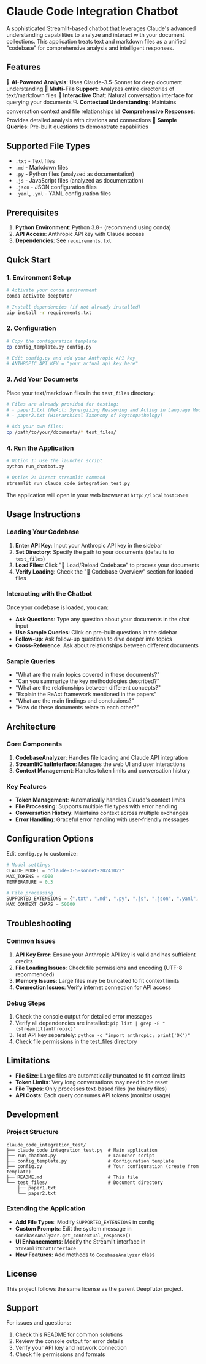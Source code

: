 # Claude Code Integration Chatbot

A sophisticated Streamlit-based chatbot that leverages Claude's advanced understanding capabilities to analyze and interact with your document collections. This application treats text and markdown files as a unified "codebase" for comprehensive analysis and intelligent responses.

## Features

🤖 **AI-Powered Analysis**: Uses Claude-3.5-Sonnet for deep document understanding
📁 **Multi-File Support**: Analyzes entire directories of text/markdown files
💬 **Interactive Chat**: Natural conversation interface for querying your documents
🔍 **Contextual Understanding**: Maintains conversation context and file relationships
📊 **Comprehensive Responses**: Provides detailed analysis with citations and connections
🎯 **Sample Queries**: Pre-built questions to demonstrate capabilities

## Supported File Types

- `.txt` - Text files
- `.md` - Markdown files
- `.py` - Python files (analyzed as documentation)
- `.js` - JavaScript files (analyzed as documentation)
- `.json` - JSON configuration files
- `.yaml`, `.yml` - YAML configuration files

## Prerequisites

1. **Python Environment**: Python 3.8+ (recommend using conda)
2. **API Access**: Anthropic API key with Claude access
3. **Dependencies**: See `requirements.txt`

## Quick Start

### 1. Environment Setup

```bash
# Activate your conda environment
conda activate deeptutor

# Install dependencies (if not already installed)
pip install -r requirements.txt
```

### 2. Configuration

```bash
# Copy the configuration template
cp config_template.py config.py

# Edit config.py and add your Anthropic API key
# ANTHROPIC_API_KEY = "your_actual_api_key_here"
```

### 3. Add Your Documents

Place your text/markdown files in the `test_files` directory:

```bash
# Files are already provided for testing:
# - paper1.txt (ReAct: Synergizing Reasoning and Acting in Language Models)
# - paper2.txt (Hierarchical Taxonomy of Psychopathology)

# Add your own files:
cp /path/to/your/documents/* test_files/
```

### 4. Run the Application

```bash
# Option 1: Use the launcher script
python run_chatbot.py

# Option 2: Direct streamlit command
streamlit run claude_code_integration_test.py
```

The application will open in your web browser at `http://localhost:8501`

## Usage Instructions

### Loading Your Codebase

1. **Enter API Key**: Input your Anthropic API key in the sidebar
2. **Set Directory**: Specify the path to your documents (defaults to `test_files`)
3. **Load Files**: Click "🔄 Load/Reload Codebase" to process your documents
4. **Verify Loading**: Check the "📁 Codebase Overview" section for loaded files

### Interacting with the Chatbot

Once your codebase is loaded, you can:

- **Ask Questions**: Type any question about your documents in the chat input
- **Use Sample Queries**: Click on pre-built questions in the sidebar
- **Follow-up**: Ask follow-up questions to dive deeper into topics
- **Cross-Reference**: Ask about relationships between different documents

### Sample Queries

- "What are the main topics covered in these documents?"
- "Can you summarize the key methodologies described?"
- "What are the relationships between different concepts?"
- "Explain the ReAct framework mentioned in the papers"
- "What are the main findings and conclusions?"
- "How do these documents relate to each other?"

## Architecture

### Core Components

1. **CodebaseAnalyzer**: Handles file loading and Claude API integration
2. **StreamlitChatInterface**: Manages the web UI and user interactions
3. **Context Management**: Handles token limits and conversation history

### Key Features

- **Token Management**: Automatically handles Claude's context limits
- **File Processing**: Supports multiple file types with error handling
- **Conversation History**: Maintains context across multiple exchanges
- **Error Handling**: Graceful error handling with user-friendly messages

## Configuration Options

Edit `config.py` to customize:

```python
# Model settings
CLAUDE_MODEL = "claude-3-5-sonnet-20241022"
MAX_TOKENS = 4000
TEMPERATURE = 0.3

# File processing
SUPPORTED_EXTENSIONS = {".txt", ".md", ".py", ".js", ".json", ".yaml", ".yml"}
MAX_CONTEXT_CHARS = 50000
```

## Troubleshooting

### Common Issues

1. **API Key Error**: Ensure your Anthropic API key is valid and has sufficient credits
2. **File Loading Issues**: Check file permissions and encoding (UTF-8 recommended)
3. **Memory Issues**: Large files may be truncated to fit context limits
4. **Connection Issues**: Verify internet connection for API access

### Debug Steps

1. Check the console output for detailed error messages
2. Verify all dependencies are installed: `pip list | grep -E "(streamlit|anthropic)"`
3. Test API key separately: `python -c "import anthropic; print('OK')"`
4. Check file permissions in the test_files directory

## Limitations

- **File Size**: Large files are automatically truncated to fit context limits
- **Token Limits**: Very long conversations may need to be reset
- **File Types**: Only processes text-based files (no binary files)
- **API Costs**: Each query consumes API tokens (monitor usage)

## Development

### Project Structure

```
claude_code_integration_test/
├── claude_code_integration_test.py  # Main application
├── run_chatbot.py                   # Launcher script
├── config_template.py               # Configuration template
├── config.py                        # Your configuration (create from template)
├── README.md                        # This file
└── test_files/                      # Document directory
    ├── paper1.txt
    └── paper2.txt
```

### Extending the Application

- **Add File Types**: Modify `SUPPORTED_EXTENSIONS` in config
- **Custom Prompts**: Edit the system message in `CodebaseAnalyzer.get_contextual_response()`
- **UI Enhancements**: Modify the Streamlit interface in `StreamlitChatInterface`
- **New Features**: Add methods to `CodebaseAnalyzer` class

## License

This project follows the same license as the parent DeepTutor project.

## Support

For issues and questions:
1. Check this README for common solutions
2. Review the console output for error details
3. Verify your API key and network connection
4. Check file permissions and formats 